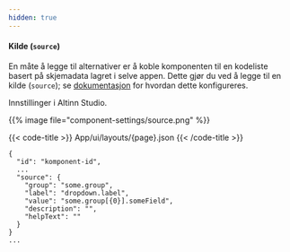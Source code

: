 ```yaml
---
hidden: true
---
```


<!-- begin intro -->
#### Kilde (`source`)

En måte å legge til alternativer er å koble komponenten til en kodeliste basert på skjemadata lagret i selve appen.
 Dette gjør du ved å legge til en kilde (`source`); se [dokumentasjon](/nb/altinn-studio/guides/development/options/repeating-group-codelists/) for hvordan dette konfigureres.
<!-- end intro -->


<!-- begin asd -->
Innstillinger i Altinn Studio.

{{% image file="component-settings/source.png" %}}
<!-- end asd -->


<!-- begin code -->
{{< code-title >}}
App/ui/layouts/{page}.json
{{< /code-title >}}

```json{hl_lines="4-9"}
{
  "id": "komponent-id",
  ...
  "source": {
    "group": "some.group",
    "label": "dropdown.label",
    "value": "some.group[{0}].someField",
    "description": "",
    "helpText": ""
  }
}
...
```
<!-- end code -->


<!-- begin more -->

<!-- end more -->